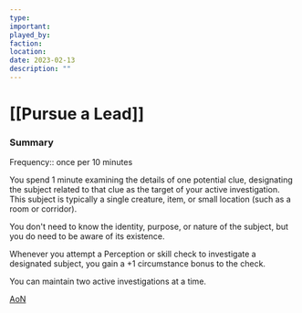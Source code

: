 ```yaml
---
type:
important:
played_by:
faction:
location: 
date: 2023-02-13
description: ""
---
```

# [[Pursue a Lead]]

### Summary
Frequency:: once per 10 minutes

You spend 1 minute examining the details of one potential clue, designating the subject related to that clue as the target of your active investigation. This subject is typically a single creature, item, or small location (such as a room or corridor).

You don't need to know the identity, purpose, or nature of the subject, but you do need to be aware of its existence.

Whenever you attempt a Perception or skill check to investigate a designated subject, you gain a +1 circumstance bonus to the check.

You can maintain two active investigations at a time.

[AoN](https://2e.aonprd.com/Actions.aspx?ID=544)
